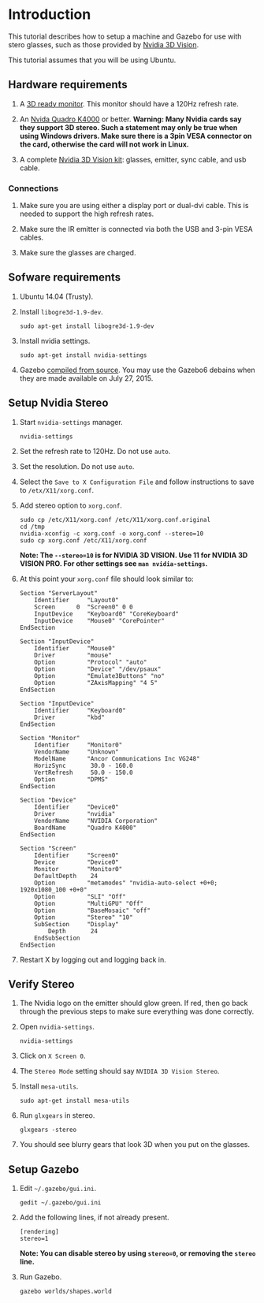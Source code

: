 # Introduction

This tutorial describes how to setup a machine and Gazebo for use with stero glasses, such as those provided by [Nvidia 3D Vision](http://www.nvidia.com/object/3d-vision-main.html). 

This tutorial assumes that you will be using Ubuntu.

## Hardware requirements

1. A [3D ready monitor](http://www.amazon.com/s/ref=nb_sb_noss_2?url=search-alias%3Daps&field-keywords=3D+monitor&rh=i%3Aaps%2Ck%3A3D+monitor). This monitor should have a 120Hz refresh rate.

1. An [Nvida Quadro K4000](http://www.amazon.com/s/ref=nb_sb_noss_2?url=search-alias%3Daps&field-keywords=quadro+k4200&rh=i%3Aaps%2Ck%3Aquadro+k4000) or better.
    **Warning: Many Nvidia cards say they support 3D stereo. Such a statement may only be true when using Windows drivers. Make sure there is a 3pin VESA connector on the card, otherwise the card will not work in Linux.**

1. A complete [Nvidia 3D Vision kit](http://www.amazon.com/s/ref=nb_sb_noss_1?url=search-alias%3Daps&field-keywords=nvidia+3d+vision+2): glasses, emitter, sync cable, and usb cable.

### Connections

1. Make sure you are using either a display port or dual-dvi cable. This is needed to support the high refresh rates.

1. Make sure the IR emitter is connected via both the USB and 3-pin VESA cables.

1. Make sure the glasses are charged.

## Sofware requirements

1. Ubuntu 14.04 (Trusty).

1. Install `libogre3d-1.9-dev`.

    ~~~
    sudo apt-get install libogre3d-1.9-dev
    ~~~

1. Install nvidia settings.

    ~~~
    sudo apt-get install nvidia-settings
    ~~~

1. Gazebo [compiled from source](http://gazebosim.org/tutorials?tut=install_from_source&cat=install). You may use the Gazebo6 debains when they are made available on July 27, 2015.

## Setup Nvidia Stereo

1. Start `nvidia-settings` manager.

    ~~~
    nvidia-settings
    ~~~

1. Set the refresh rate to 120Hz. Do not use `auto`.

1. Set the resolution. Do not use `auto`.

1. Select the `Save to X Configuration File` and follow instructions to save to `/etx/X11/xorg.conf`.

1. Add stereo option to `xorg.conf`. 

    ~~~
    sudo cp /etc/X11/xorg.conf /etc/X11/xorg.conf.original
    cd /tmp
    nvidia-xconfig -c xorg.conf -o xorg.conf --stereo=10
    sudo cp xorg.conf /etc/X11/xorg.conf
    ~~~

    **Note: The `--stereo=10` is for NVIDIA 3D VISION. Use 11 for NVIDIA 3D VISION PRO. For other settings see `man nvidia-settings`.**

1. At this point your `xorg.conf` file should look similar to:

    ~~~
    Section "ServerLayout"
        Identifier     "Layout0"
        Screen      0  "Screen0" 0 0
        InputDevice    "Keyboard0" "CoreKeyboard"
        InputDevice    "Mouse0" "CorePointer"
    EndSection
    
    Section "InputDevice"
        Identifier     "Mouse0"
        Driver         "mouse"
        Option         "Protocol" "auto"
        Option         "Device" "/dev/psaux"
        Option         "Emulate3Buttons" "no"
        Option         "ZAxisMapping" "4 5"
    EndSection
    
    Section "InputDevice"
        Identifier     "Keyboard0"
        Driver         "kbd"
    EndSection
    
    Section "Monitor"
        Identifier     "Monitor0"
        VendorName     "Unknown"
        ModelName      "Ancor Communications Inc VG248"
        HorizSync       30.0 - 160.0
        VertRefresh     50.0 - 150.0
        Option         "DPMS"
    EndSection
    
    Section "Device"
        Identifier     "Device0"
        Driver         "nvidia"
        VendorName     "NVIDIA Corporation"
        BoardName      "Quadro K4000"
    EndSection
    
    Section "Screen"
        Identifier     "Screen0"
        Device         "Device0"
        Monitor        "Monitor0"
        DefaultDepth    24
        Option         "metamodes" "nvidia-auto-select +0+0; 1920x1080_100 +0+0"
        Option         "SLI" "Off"
        Option         "MultiGPU" "Off"
        Option         "BaseMosaic" "off"
        Option         "Stereo" "10"
        SubSection     "Display"
            Depth       24
        EndSubSection
    EndSection
    ~~~

1. Restart X by logging out and logging back in.

## Verify Stereo

1. The Nvidia logo on the emitter should glow green. If red, then go back through the previous steps to make sure everything was done correctly.

1. Open `nvidia-settings`.

    ~~~
    nvidia-settings
    ~~~

1. Click on `X Screen 0`.

1. The `Stereo Mode` setting should say `NVIDIA 3D Vision Stereo`.

1. Install `mesa-utils`.

    ~~~
    sudo apt-get install mesa-utils
    ~~~

1. Run `glxgears` in stereo.

    ~~~
    glxgears -stereo
    ~~~

1. You should see blurry gears that look 3D when you put on the glasses.

## Setup Gazebo

1. Edit `~/.gazebo/gui.ini`.

    ~~~
    gedit ~/.gazebo/gui.ini
    ~~~

1. Add the following lines, if not already present.

    ~~~
    [rendering]
    stereo=1
    ~~~

    **Note: You can disable stereo by using `stereo=0`, or removing the `stereo` line.**

1. Run Gazebo.

    ~~~
    gazebo worlds/shapes.world
    ~~~

